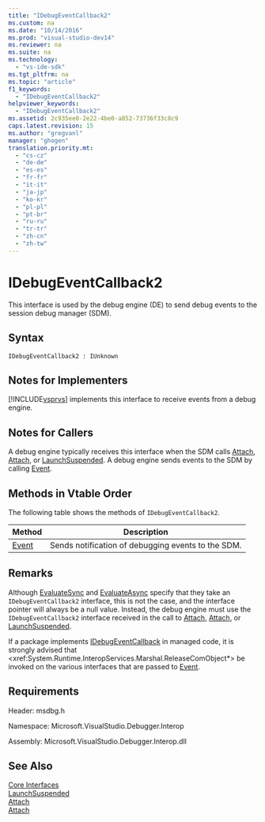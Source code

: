 ```yaml
---
title: "IDebugEventCallback2"
ms.custom: na
ms.date: "10/14/2016"
ms.prod: "visual-studio-dev14"
ms.reviewer: na
ms.suite: na
ms.technology: 
  - "vs-ide-sdk"
ms.tgt_pltfrm: na
ms.topic: "article"
f1_keywords: 
  - "IDebugEventCallback2"
helpviewer_keywords: 
  - "IDebugEventCallback2"
ms.assetid: 2c935ee0-2e22-4be0-a852-73736f33c8c9
caps.latest.revision: 15
ms.author: "gregvanl"
manager: "ghogen"
translation.priority.mt: 
  - "cs-cz"
  - "de-de"
  - "es-es"
  - "fr-fr"
  - "it-it"
  - "ja-jp"
  - "ko-kr"
  - "pl-pl"
  - "pt-br"
  - "ru-ru"
  - "tr-tr"
  - "zh-cn"
  - "zh-tw"
---
```

# IDebugEventCallback2
This interface is used by the debug engine (DE) to send debug events to the session debug manager (SDM).  
  
## Syntax  
  
```  
IDebugEventCallback2 : IUnknown  
```  
  
## Notes for Implementers  
 [!INCLUDE[vsprvs](../codequality/includes/vsprvs_md.md)] implements this interface to receive events from a debug engine.  
  
## Notes for Callers  
 A debug engine typically receives this interface when the SDM calls [Attach](../extensibility/idebugprogram2--attach.md), [Attach](../extensibility/idebugengine2--attach.md), or [LaunchSuspended](../extensibility/idebugenginelaunch2--launchsuspended.md). A debug engine sends events to the SDM by calling [Event](../extensibility/idebugeventcallback2--event.md).  
  
## Methods in Vtable Order  
 The following table shows the methods of `IDebugEventCallback2`.  
  
|Method|Description|  
|------------|-----------------|  
|[Event](../extensibility/idebugeventcallback2--event.md)|Sends notification of debugging events to the SDM.|  
  
## Remarks  
 Although [EvaluateSync](../extensibility/idebugexpression2--evaluatesync.md) and [EvaluateAsync](../extensibility/idebugexpression2--evaluateasync.md) specify that they take an `IDebugEventCallback2` interface, this is not the case, and the interface pointer will always be a null value. Instead, the debug engine must use the `IDebugEventCallback2` interface received in the call to [Attach](../extensibility/idebugprogram2--attach.md), [Attach](../extensibility/idebugengine2--attach.md), or [LaunchSuspended](../extensibility/idebugenginelaunch2--launchsuspended.md).  
  
 If a package implements [IDebugEventCallback](../extensibility/idebugeventcallback2.md) in managed code, it is strongly advised that \<xref:System.Runtime.InteropServices.Marshal.ReleaseComObject*> be invoked on the various interfaces that are passed to [Event](../extensibility/idebugeventcallback2--event.md).  
  
## Requirements  
 Header: msdbg.h  
  
 Namespace: Microsoft.VisualStudio.Debugger.Interop  
  
 Assembly: Microsoft.VisualStudio.Debugger.Interop.dll  
  
## See Also  
 [Core Interfaces](../extensibility/core-interfaces.md)   
 [LaunchSuspended](../extensibility/idebugenginelaunch2--launchsuspended.md)   
 [Attach](../extensibility/idebugprogram2--attach.md)   
 [Attach](../extensibility/idebugengine2--attach.md)